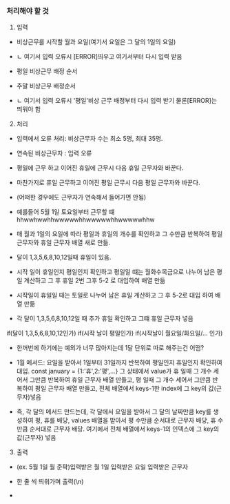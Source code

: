 ### 처리해야 할 것

1. 입력

- 비상근무를 시작할 월과 요일(여기서 요일은 그 달의 1일의 요일)
- ㄴ 여기서 입력 오류시 [ERROR]띄우고 여기서부터 다시 입력 받음

-  평일 비상근무 배정 순서

- 주말 비상근무 배정순서
- ㄴ 여기서 입력 오류시 '평일'비상 근무 배정부터 다시 입력 받기 물론[ERROR]는 띄워야 함


2. 처리

- 입력에서 오류 처리: 비상근무자 수는 최소 5명, 최대 35명.

- 연속된 비상근무자 : 입력 오류

- 평일에 근무 하고 이어진 휴일에 근무시 다음 휴일 근무자와 바꾼다.

- 마찬가지로 휴일 근무하고 이어진 평일 근무시 다음 평일 근무자와 바꾼다.

- (어떠한 경우에도 근무자가 연속해서 들어가면 안됨)

- 예를들어 5월 1일 토요일부터 근무할 떄 hhwwhwwhhwwwwwhhwwwwwhhwwwwwhhw

- 매 월과 1일의 요일에 따라 평일과 휴일의 개수를 확인하고 그 수만큼 반복하여 평일 근무자와 휴일 근무자 배열 새로 만듦. 

- 달이 1,3,5,6,8,10,12일때 휴일이 있음. 

- 시작 일이 휴일인지 평일인지 확인하고 평일일 떄는 월화수목금으로 나누어 남은 평일 계산하고 그 후 휴일 2번 그후 5-2 로 대입하여 배열 만듦
- 시작일이 휴일일 때는 토일로 나누어 남은 휴일 계산하고 그 후 5-2로 대입 하여 배열 만듦

- 각 달이 1,3,5,6,8,10,12일 때 추가 휴일 확인하고 그떄 휴일 근무자 넣음

if(달이 1,3,5,6,8,10,12인가)
if(시작 날이 평일인가)
if(시작날이 월요일/화요일/... 인가)


- 한꺼번에 하기에는 예외가 너무 많아지는데 1달 단위로 따로 해주는건 어떰?

- 1월 메서드: 요일을 받아서 1일부터 31일까지 반복하여 평일인지 휴일인지 확인하여 대입. const january = {1:'휴',2:'평',...} 그 상태에서 value가 휴 일때 그 개수 세어서 그만큼 반복하여 휴일 근무자 배열 만들고, 평 일때 그 개수 세어서 그만큼 반복하여 평일 근무자 배열 만들고, 전체 배열에서 keys-1한 index에 그 key의 값(근무자)넣음

- 즉, 각 달의 메서드 만드는데, 각 달에서 요일을 받아서 그 달의 날짜만큼 key를 생성하여 평, 휴를 배당, values 배열을 받아서 평 수만큼 순서대로 근무자 배당, 휴 수 만큼 순서대로 근무자 배당. 여기에서 전체 배열에서 keys-1의 인덱스에 그 key의 값(근무자) 넣음



3. 출력

- (ex. 5월 1일 월 준팍)입력받은 월 1일 입력받은 요일 입력받은 근무자

- 한 줄 씩 띄워가며 출력(\n)

- 